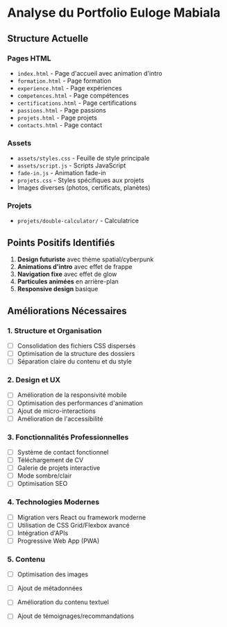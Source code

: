 # Analyse du Portfolio Euloge Mabiala

## Structure Actuelle

### Pages HTML
- `index.html` - Page d'accueil avec animation d'intro
- `formation.html` - Page formation
- `experience.html` - Page expériences
- `competences.html` - Page compétences
- `certifications.html` - Page certifications
- `passions.html` - Page passions
- `projets.html` - Page projets
- `contacts.html` - Page contact

### Assets
- `assets/styles.css` - Feuille de style principale
- `assets/script.js` - Scripts JavaScript
- `fade-in.js` - Animation fade-in
- `projets.css` - Styles spécifiques aux projets
- Images diverses (photos, certificats, planètes)

### Projets
- `projets/double-calculator/` - Calculatrice

## Points Positifs Identifiés
1. **Design futuriste** avec thème spatial/cyberpunk
2. **Animations d'intro** avec effet de frappe
3. **Navigation fixe** avec effet de glow
4. **Particules animées** en arrière-plan
5. **Responsive design** basique

## Améliorations Nécessaires

### 1. Structure et Organisation
- [ ] Consolidation des fichiers CSS dispersés
- [ ] Optimisation de la structure des dossiers
- [ ] Séparation claire du contenu et du style

### 2. Design et UX
- [ ] Amélioration de la responsivité mobile
- [ ] Optimisation des performances d'animation
- [ ] Ajout de micro-interactions
- [ ] Amélioration de l'accessibilité

### 3. Fonctionnalités Professionnelles
- [ ] Système de contact fonctionnel
- [ ] Téléchargement de CV
- [ ] Galerie de projets interactive
- [ ] Mode sombre/clair
- [ ] Optimisation SEO

### 4. Technologies Modernes
- [ ] Migration vers React ou framework moderne
- [ ] Utilisation de CSS Grid/Flexbox avancé
- [ ] Intégration d'APIs
- [ ] Progressive Web App (PWA)

### 5. Contenu
- [ ] Optimisation des images
- [ ] Ajout de métadonnées
- [ ] Amélioration du contenu textuel
- [ ] Ajout de témoignages/recommandations

